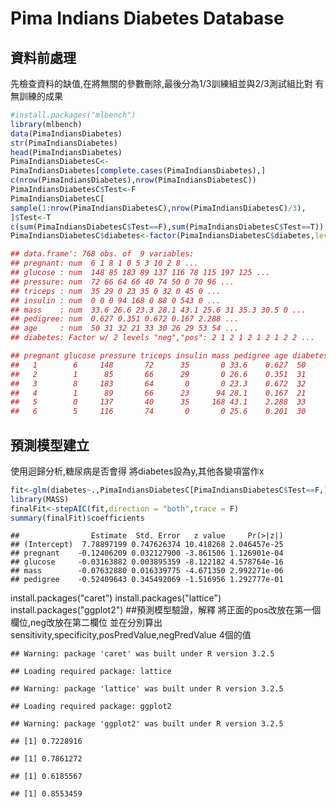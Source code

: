 Pima Indians Diabetes Database
================

資料前處理
----------

先檢查資料的缺值,在將無關的參數刪除,最後分為1/3訓練組並與2/3測試組比對 有無訓練的成果
```r
#install.packages("mlbench")
library(mlbench)
data(PimaIndiansDiabetes)
str(PimaIndiansDiabetes) 
head(PimaIndiansDiabetes)
PimaIndiansDiabetesC<-
PimaIndiansDiabetes[complete.cases(PimaIndiansDiabetes),]
c(nrow(PimaIndiansDiabetes),nrow(PimaIndiansDiabetesC))
PimaIndiansDiabetesC$Test<-F
PimaIndiansDiabetesC[
sample(1:nrow(PimaIndiansDiabetesC),nrow(PimaIndiansDiabetesC)/3),
]$Test<-T
c(sum(PimaIndiansDiabetesC$Test==F),sum(PimaIndiansDiabetesC$Test==T))
PimaIndiansDiabetesC$diabetes<-factor(PimaIndiansDiabetesC$diabetes,levels=c("pos","neg"))
```

```r
## data.frame':	768 obs. of  9 variables:
## pregnant: num  6 1 8 1 0 5 3 10 2 8 ...
## glucose : num  148 85 183 89 137 116 78 115 197 125 ...
## pressure: num  72 66 64 66 40 74 50 0 70 96 ...
## triceps : num  35 29 0 23 35 0 32 0 45 0 ...
## insulin : num  0 0 0 94 168 0 88 0 543 0 ...
## mass    : num  33.6 26.6 23.3 28.1 43.1 25.6 31 35.3 30.5 0 ...
## pedigree: num  0.627 0.351 0.672 0.167 2.288 ...
## age     : num  50 31 32 21 33 30 26 29 53 54 ...
## diabetes: Factor w/ 2 levels "neg","pos": 2 1 2 1 2 1 2 1 2 2 ...

## pregnant glucose pressure triceps insulin mass pedigree age diabetes
##   1        6     148       72      35       0 33.6    0.627  50      pos
##   2        1      85       66      29       0 26.6    0.351  31      neg
##   3        8     183       64       0       0 23.3    0.672  32      pos
##   4        1      89       66      23      94 28.1    0.167  21      neg
##   5        0     137       40      35     168 43.1    2.288  33      pos
##   6        5     116       74       0       0 25.6    0.201  30      neg
```

預測模型建立
------------

使用迴歸分析,糖尿病是否會得 將diabetes設為y,其他各變項當作x

``` r
fit<-glm(diabetes~.,PimaIndiansDiabetesC[PimaIndiansDiabetesC$Test==F,],family="binomial")
library(MASS)
finalFit<-stepAIC(fit,direction = "both",trace = F)
summary(finalFit)$coefficients
```

    ##                Estimate  Std. Error   z value     Pr(>|z|)
    ## (Intercept)  7.78897199 0.747626374 10.418268 2.046457e-25
    ## pregnant    -0.12406209 0.032127900 -3.861506 1.126901e-04
    ## glucose     -0.03163882 0.003895359 -8.122182 4.578764e-16
    ## mass        -0.07632880 0.016339775 -4.671350 2.992271e-06
    ## pedigree    -0.52409643 0.345492069 -1.516956 1.292777e-01

install.packages("caret") install.packages("lattice") install.packages("ggplot2") \#\#預測模型驗證，解釋 將正面的pos改放在第一個欄位,neg改放在第二欄位 並在分別算出sensitivity,specificity,posPredValue,negPredValue 4個的值

    ## Warning: package 'caret' was built under R version 3.2.5

    ## Loading required package: lattice

    ## Warning: package 'lattice' was built under R version 3.2.5

    ## Loading required package: ggplot2

    ## Warning: package 'ggplot2' was built under R version 3.2.5

    ## [1] 0.7228916

    ## [1] 0.7861272

    ## [1] 0.6185567

    ## [1] 0.8553459
